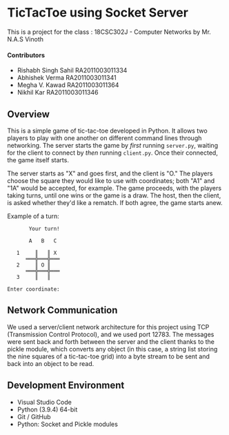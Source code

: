 # TicTacToe using Socket Server
This is a project for the class : 18CSC302J - Computer Networks by Mr. N.A.S Vinoth

#### Contributors
* Rishabh Singh Sahil RA2011003011334
* Abhishek Verma RA2011003011341
* Megha V. Kawad RA2011003011364
* Nikhil Kar RA2011003011346


## Overview

This is a simple game of tic-tac-toe developed in Python. It allows two players to play with one another on different command lines through networking. The server starts the game by *first* running `server.py`, waiting for the client to connect by *then* running `client.py`. Once their connected, the game itself starts.

The server starts as "X" and goes first, and the client is "O." The players choose the square they would like to use with coordinates; both "A1" and "1A" would be accepted, for example. The game proceeds, with the players taking turns, until one wins or the game is a draw. The host, then the client, is asked whether they'd like a rematch. If both agree, the game starts anew. 

Example of a turn:

```
       Your turn!

       A   B   C

   1     ║   ║ X
      ═══╬═══╬═══
   2     ║ O ║
      ═══╬═══╬═══
   3     ║   ║

Enter coordinate: 
```
## Network Communication

We used a server/client network architecture for this project using TCP (Transmission Control Protocol), and we used port 12783. The messages were sent back and forth between the server and the client thanks to the pickle module, which converts any object (in this case, a string list storing the nine squares of a tic-tac-toe grid) into a byte stream to be sent and back into an object to be read. 

## Development Environment

* Visual Studio Code
* Python (3.9.4) 64-bit
* Git / GitHub
* Python: Socket and Pickle modules

